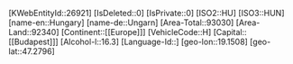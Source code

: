 ﻿---
location: [47.2796,19.1508]
type: Country
tags: [geo/Country]
---
[KWebEntityId::26921]
[IsDeleted::0]
[IsPrivate::0]
[ISO2::HU]
[ISO3::HUN]
[name-en::Hungary]
[name-de::Ungarn]
[Area-Total::93030]
[Area-Land::92340]
[Continent::[[Europe]]]
[VehicleCode::H]
[Capital::[[Budapest]]]
[Alcohol-l::16.3]
[Language-Id::]
[geo-lon::19.1508]
[geo-lat::47.2796]

